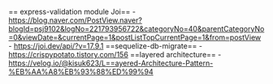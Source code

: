 == express-validation module Joi==
	- https://blog.naver.com/PostView.naver?blogId=psj9102&logNo=221793956722&categoryNo=40&parentCategoryNo=0&viewDate=&currentPage=1&postListTopCurrentPage=1&from=postView
	- https://joi.dev/api/?v=17.9.1
==sequelize-db-migrate==
	- https://crispypotato.tistory.com/156
==layered architecture==
	- https://velog.io/@kisuk623/L==ayered-Architecture-Pattern-%EB%AA%A8%EB%93%88%ED%99%94
